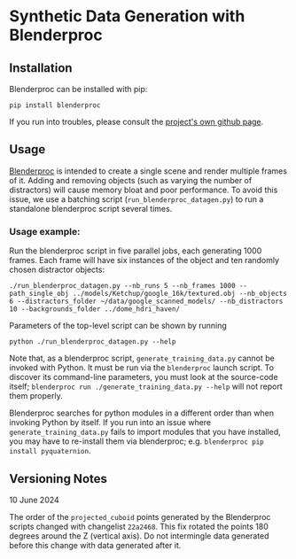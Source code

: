 # Synthetic Data Generation with Blenderproc

## Installation
Blenderproc can be installed with pip:
```
pip install blenderproc
```
If you run into troubles, please consult the [project's own github page](https://github.com/DLR-RM/BlenderProc).


## Usage

[Blenderproc](https://github.com/DLR-RM/BlenderProc) is intended to create a single scene and render multiple frames of it. Adding and removing objects (such as varying the number of distractors) will cause memory bloat and poor performance.  To avoid this issue, we use a batching script (`run_blenderproc_datagen.py`) to run a standalone blenderproc script several times.



### Usage example:

Run the blenderproc script in five parallel jobs, each generating 1000 frames. Each frame will have six instances of the object and ten randomly chosen distractor objects:
```
./run_blenderproc_datagen.py --nb_runs 5 --nb_frames 1000 --path_single_obj ../models/Ketchup/google_16k/textured.obj --nb_objects 6 --distractors_folder ~/data/google_scanned_models/ --nb_distractors 10 --backgrounds_folder ../dome_hdri_haven/
```

Parameters of the top-level script can be shown by running
```
python ./run_blenderproc_datagen.py --help
```

Note that, as a blenderproc script, `generate_training_data.py` cannot be invoked with Python. It must be run via the `blenderproc` launch script.  To discover its command-line parameters, you must look
at the source-code itself; `blenderproc run ./generate_training_data.py --help` will not report
them properly.

Blenderproc searches for python modules in a different order than when invoking Python by itself.  If you run into an issue where `generate_training_data.py` fails to import modules that you have installed, you may have to re-install them via blenderproc; e.g. `blenderproc pip install pyquaternion`.

## Versioning Notes

10 June 2024

The order of the `projected_cuboid` points generated by the Blenderproc scripts changed with
changelist `22a2468`.  This fix rotated the points 180 degrees around the Z (vertical axis). Do not
intermingle data generated before this change with data generated after it.
